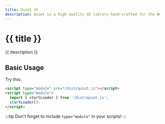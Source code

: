 ```yaml
---
title: Quiet UI
description: Quiet is a high quality UI library hand-crafted for the Web with a focus on accessibility, performance, longevity, and aesthetics.
---
```


# {{ title }}

{{ description }}

## Basic Usage

Try this:

```html
<script type="module" src="/dist/quiet.js"></script>
<script type="module">
  import { startLoader } from '/dist/quiet.js';
  startLoader();
</script>
```

:::tip
Don't forget to include `type="module"` in your scripts!
:::
